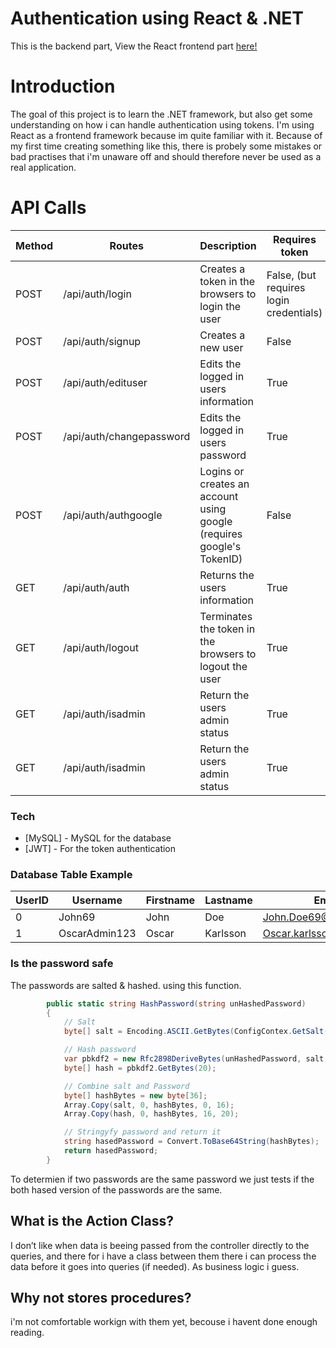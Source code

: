 # Authentication using React & .NET
This is the backend part, View the React frontend part [here!](https://github.com/OsvarK/AuthProject-Part1-React)
# Introduction 
The goal of this project is to learn the .NET framework, but also get some understanding on how i can handle authentication using tokens. I'm using React as a frontend framework because im quite familiar with it. Because of my first time creating something like this, there is probely some mistakes or bad practises that i'm unaware off and should therefore never be used as a real application.  

# API Calls
| Method | Routes | Description | Requires token |
| ------ | ------ | ------ | ------ |
| POST | /api/auth/login | Creates a token in the browsers to login the user | False, (but requires login credentials) |
| POST | /api/auth/signup | Creates a new user | False |
| POST | /api/auth/edituser | Edits the logged in users information | True |
| POST | /api/auth/changepassword | Edits the logged in users password | True |
| POST | /api/auth/authgoogle | Logins or creates an account using google (requires google's TokenID) | False |
| GET | /api/auth/auth | Returns the users information | True |
| GET | /api/auth/logout | Terminates the token in the browsers to logout the user | True |
| GET | /api/auth/isadmin | Return the users admin status | True |
| GET | /api/auth/isadmin | Return the users admin status | True |


### Tech
* [MySQL] - MySQL for the database
* [JWT] - For the token authentication

### Database Table Example 

| UserID | Username | Firstname | Lastname | Email | Password | GoogleSubjectID | Admin |
| ------ | ------ | ------ | ------ | ------ | ------ | ------ | ------ |
| 0 | John69 | John | Doe | John.Doe69@Email.com | Dl2jJFVqNTUoJFkrdiFFZey2dsO5yOtd6ytVSyd3L3/Nz7hh | NULL | 0 |
| 1 | OscarAdmin123 | Oscar | Karlsson | Oscar.karlsson@Email.com | Dl2jJFVqN3UoJhkrdiFxZey2ds45yztd6xtVSyd3L3/Nd5hh | NULL | 1 |

### Is the password safe

The passwords are salted & hashed. using this function. 
```csharp
        public static string HashPassword(string unHashedPassword)
        {
            // Salt
            byte[] salt = Encoding.ASCII.GetBytes(ConfigContex.GetSalt());

            // Hash password
            var pbkdf2 = new Rfc2898DeriveBytes(unHashedPassword, salt, 10000);
            byte[] hash = pbkdf2.GetBytes(20);

            // Combine salt and Password
            byte[] hashBytes = new byte[36];
            Array.Copy(salt, 0, hashBytes, 0, 16);
            Array.Copy(hash, 0, hashBytes, 16, 20);

            // Stringyfy password and return it
            string hasedPassword = Convert.ToBase64String(hashBytes);
            return hasedPassword;
        }
```
To determien if two passwords are the same password we just tests if the both hased version of the passwords are the same.

## What is the Action Class?
I don’t like when data is beeing passed from the controller directly to the queries, and there for i have a class between them there i can process the data before it goes into queries (if needed). As business logic i guess.
## Why not stores procedures?
i'm not comfortable workign with them yet, becouse i havent done enough reading.